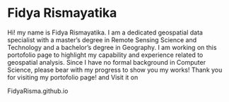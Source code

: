 # Fidya Rismayatika

Hi! my name is Fidya Rismayatika. I am a dedicated geospatial data specialist with a master’s degree in Remote Sensing Science and Technology and a bachelor’s degree in Geography. I am working on this portofolio page to highlight my capability and experience related to geospatial analysis. Since I have no formal background in Computer Science, please bear with my progress to show you my works! Thank you for visiting my portofolio page! and Visit it on

FidyaRisma.github.io
